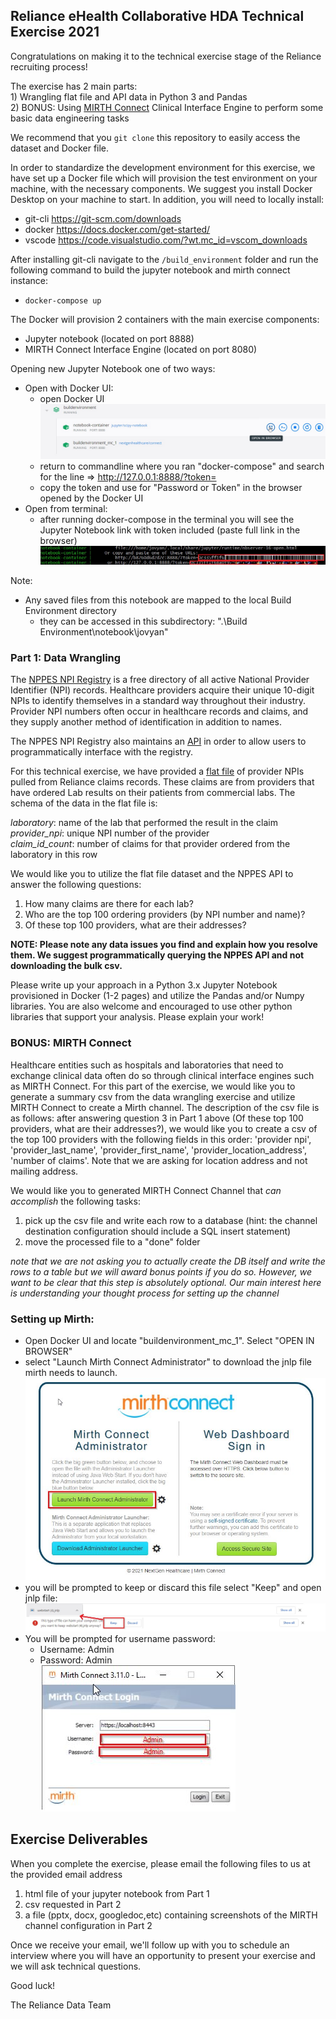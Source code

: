 ## Reliance eHealth Collaborative HDA Technical Exercise 2021

Congratulations on making it to the technical exercise stage of the Reliance recruiting process!

The exercise has 2 main parts:  
    1) Wrangling flat file and API data in Python 3 and Pandas  
    2) BONUS: Using [MIRTH Connect](https://www.nextgen.com/products-and-services/integration-engine) Clinical Interface Engine to perform some basic data engineering tasks  

We recommend that you `git clone` this repository to easily access the dataset and Docker file.

In order to standardize the development environment for this exercise, we have set up a Docker file which will provision the test environment on your machine, with the necessary components. We suggest you install Docker Desktop on your machine to start. In addition, you will need to locally install:

* git-cli https://git-scm.com/downloads
* docker https://docs.docker.com/get-started/
* vscode https://code.visualstudio.com/?wt.mc_id=vscom_downloads

After installing git-cli navigate to the `/build_environment` folder and run the following command to build the jupyter notebook and mirth connect instance:  
* ```docker-compose up```

The Docker will provision 2 containers with the main exercise components:
* Jupyter notebook (located on port 8888)
* MIRTH Connect Interface Engine  (located on port 8080)

Opening new Jupyter Notebook one of two ways: 
* Open with Docker UI:
    * open Docker UI 
    ![open notebook](img/docker_open_notebook.jpg)
    * return to commandline where you ran "docker-compose" and search for the line => http://127.0.0.1:8888/?token= 
    * copy the token and use for "Password or Token" in the browser opened by the Docker UI
* Open from terminal: 
    * after running docker-compose in the terminal you will see the Jupyter Notebook link with token included (paste full link in the browser)
    ![Open notebook from terminal](img/open_notebook_container.jpg)
    

Note: 
* Any saved files from this notebook are mapped to the local Build Environment directory
    * they can be accessed in this subdirectory: ".\Build Environment\notebook\jovyan\"

### Part 1: Data Wrangling 
The [NPPES NPI Registry](https://npiregistry.cms.hhs.gov/) is a free directory of all active National Provider Identifier (NPI) records. Healthcare providers acquire their unique 10-digit NPIs to identify themselves in a standard way throughout their industry. Provider NPI numbers often occur in healthcare records and claims, and they supply another method of identification in addition to names.

The NPPES NPI Registry also maintains an [API](https://npiregistry.cms.hhs.gov/registry/help-api) in order to allow users to programmatically interface with the registry.

For this technical exercise, we have provided a [flat file](https://github.com/reliancehie/recruiting-hda/blob/main/data/provider_npi_list.tsv) of provider NPIs pulled from Reliance claims records.  These claims are from providers that have ordered Lab results on their patients from commercial labs. The schema of the data in the flat file is:

*laboratory*: name of the lab that performed the result in the claim  
*provider_npi*: unique NPI number of the provider  
*claim_id_count*: number of claims for that provider ordered from the laboratory in this row  

We would like you to utilize the flat file dataset and the NPPES API to answer the following questions:

1) How many claims are there for each lab?
2) Who are the top 100 ordering providers (by NPI number and name)?
3) Of these top 100 providers, what are their addresses?

**NOTE: Please note any data issues you find and explain how you resolve them. 
We suggest programmatically querying the NPPES API and not downloading the bulk csv.**

Please write up your approach in a Python 3.x Jupyter Notebook provisioned in Docker (1-2 pages) and utilize the Pandas and/or Numpy libraries. You are also welcome and encouraged to use other python libraries that support your analysis. Please explain your work!

### BONUS: MIRTH Connect  

Healthcare entities such as hospitals and laboratories that need to exchange clinical data often do so through clinical interface engines such as MIRTH Connect. For this part of the exercise, we would like you to generate a summary csv from the data wrangling exercise and utilize MIRTH Connect to create a Mirth channel. The description of the csv file is as follows: after answering question 3 in Part 1 above (Of these top 100 providers, what are their addresses?), we would like you to create a csv of the top 100 providers with the following fields in this order: 'provider npi', 'provider_last_name', 'provider_first_name', 'provider_location_address', 'number of claims'. Note that we are asking for location address and not mailing address. 

We would like you to generated MIRTH Connect Channel that *can accomplish* the following tasks:

1) pick up the csv file and write each row to a database (hint: the channel destination configuration should include a SQL insert statement)
2) move the processed file to a "done" folder

*note that we are not asking you to actually create the DB itself and write the rows to a table but we will award bonus points if you do so. However, we want to be clear that this step is absolutely optional. Our main interest here is understanding your thought process for setting up the channel*

### Setting up Mirth: 
* Open Docker UI and locate "buildenvironment_mc_1". Select "OPEN IN BROWSER"
* select "Launch Mirth Connect Administrator" to download the jnlp file mirth needs to launch.   
![Download JNLP file](img/mirth_jnlp.jpg)
* you will be prompted to keep or discard this file select "Keep" and open jnlp file:   
![Open JNLP file](img/mirth_jnlp_open.jpg)
* You will be prompted for username password:
    * Username: Admin  
    * Password: Admin  
![Open JNLP file](img/mirth_login.jpg)


## Exercise Deliverables  
When you complete the exercise, please email the following files to us at the provided email address  
1) html file of your jupyter notebook from Part 1  
2) csv requested in Part 2  
3) a file (pptx, docx, googledoc,etc) containing screenshots of the MIRTH channel configuration in Part 2  

Once we receive your email, we'll follow up with you to schedule an interview where you will have an opportunity to present your exercise and we will ask technical questions.

Good luck!

The Reliance Data Team
